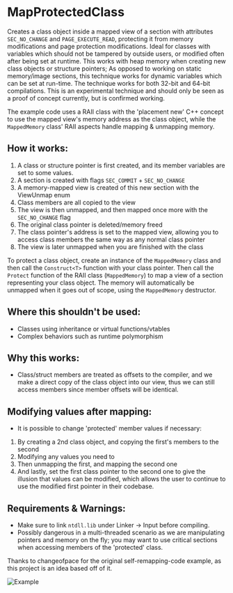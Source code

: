 # MapProtectedClass
Creates a class object inside a mapped view of a section with attributes `SEC_NO_CHANGE` and `PAGE_EXECUTE_READ`, protecting it from memory modifications and page protection modifications. Ideal for classes with variables which should not be tampered by outside users, or modified often after being set at runtime. This works with heap memory when creating new class objects or structure pointers; As opposed to working on static memory/image sections, this technique works for dynamic variables which can be set at run-time. The technique works for both 32-bit and 64-bit compilations. This is an experimental technique and should only be seen as a proof of concept currently, but is confirmed working.   

The example code uses a RAII class with the 'placement new' C++ concept to use the mapped view's memory address as the class object, while the `MappedMemory` class' RAII aspects handle mapping & unmapping memory. 

## How it works:
1. A class or structure pointer is first created, and its member variables are set to some values.
2. A section is created with flags `SEC_COMMIT` + `SEC_NO_CHANGE`
3. A memory-mapped view is created of this new section with the ViewUnmap enum
4. Class members are all copied to the view
5. The view is then unmapped, and then mapped once more with the `SEC_NO_CHANGE` flag
6. The original class pointer is deleted/memory freed
7. The class pointer's address is set to the mapped view, allowing you to access class members the same way as any normal class pointer
8. The view is later unmapped when you are finished with the class  

To protect a class object, create an instance of the `MappedMemory` class and then call the `Construct<T>` function with your class pointer. Then call the `Protect` function of the RAII class (`MappedMemory`) to map a view of a section representing your class object. The memory will automatically be unmapped when it goes out of scope, using the `MappedMemory` destructor.

## Where this shouldn't be used:
- Classes using inheritance or virtual functions/vtables
- Complex behaviors such as runtime polymorphism

## Why this works:
- Class/struct members are treated as offsets to the compiler, and we make a direct copy of the class object into our view, thus we can still access members since member offsets will be identical.

## Modifying values after mapping:
- It is possible to change 'protected' member values if necessary:
1. By creating a 2nd class object, and copying the first's members to the second
2. Modifying any values you need to
3. Then unmapping the first, and mapping the second one
4. And lastly, set the first class pointer to the second one to give the illusion that values can be modified, which allows the user to continue to use the modified first pointer in their codebase.

## Requirements & Warnings:
- Make sure to link `ntdll.lib` under Linker -> Input before compiling.
- Possibly dangerous in a multi-threaded scenario as we are manipulating pointers and memory on the fly; you may want to use critical sections when accessing members of the 'protected' class.
   
Thanks to changeofpace for the original self-remapping-code example, as this project is an idea based off of it.

![Example](https://github.com/user-attachments/assets/ea522fc3-e214-4a86-b5d8-8ed51617c750)

